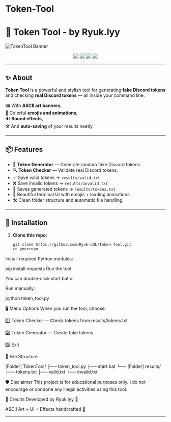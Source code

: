 # Token-Tool

# 🚀 Token Tool - by Ryuk.lyy

![TokenTool Banner](https://via.placeholder.com/1200x400?text=Token+Tool+by+Ryuk.lyy)

<p align="center">
  <img src="https://img.shields.io/badge/Python-3.10+-blue?style=for-the-badge&logo=python">
  <img src="https://img.shields.io/github/stars/Ryuk-LOL/Token-Tool?style=for-the-badge">
  <img src="https://img.shields.io/github/forks/Ryuk-LOL/Token-Tool?style=for-the-badge">
  <img src="https://img.shields.io/github/license/Ryuk-LOL/Token-Tool?style=for-the-badge">
</p>

---

## ✨ About

**Token Tool** is a powerful and stylish tool for generating **fake Discord tokens** and checking **real Discord tokens** — all inside your command line.

🖼️ With **ASCII art banners**,  
🎨 Colorful **emojis and animations**,  
🔊 **Sound effects**,  
🛠️ And **auto-saving** of your results neatly.

---

## 📦 Features

- 🎯 **Token Generator** — Generate random fake Discord tokens.
- 🔍 **Token Checker** — Validate real Discord tokens.
- ✅ Save valid tokens → `results/valid.txt`
- ❌ Save invalid tokens → `results/invalid.txt`
- 📂 Saves generated tokens → `results/tokens.txt`
- 🎨 Beautiful terminal UI with emojis + loading animations.
- 🛠️ Clean folder structure and automatic file handling.

---

## 🚀 Installation

1. **Clone this repo:**
   ```bash
   git clone https://github.com/Ryuk-LOL/Token-Tool.git
   cd yourrepo


Install required Python modules:


pip install requests
Run the tool:

You can double-click start.bat
or

Run manually:

python token_tool.py

🖥 Menu Options
When you run the tool, choose:

1️⃣ Token Checker — Check tokens from results/tokens.txt

2️⃣ Token Generator — Create fake tokens

3️⃣ Exit

📂 File Structure

[Folder] TokenTool/
 ├── token_tool.py
 ├── start.bat
 └── [Folder] results/
      ├── tokens.txt
      ├── valid.txt
      └── invalid.txt

🛡️ Disclaimer
This project is for educational purposes only.
I do not encourage or condone any illegal activities using this tool.

👑 Credits
Developed by Ryuk.lyy 🖤

ASCII Art + UI + Effects handcrafted 🎨

 
---

